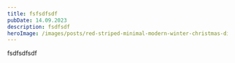 ```yaml
---
title: fsfsdfsdf
pubDate: 14.09.2023
description: fsdfsdf
heroImage: /images/posts/red-striped-minimal-modern-winter-christmas-dinner-flyer.png
---
```

fsdfsdfsdf
